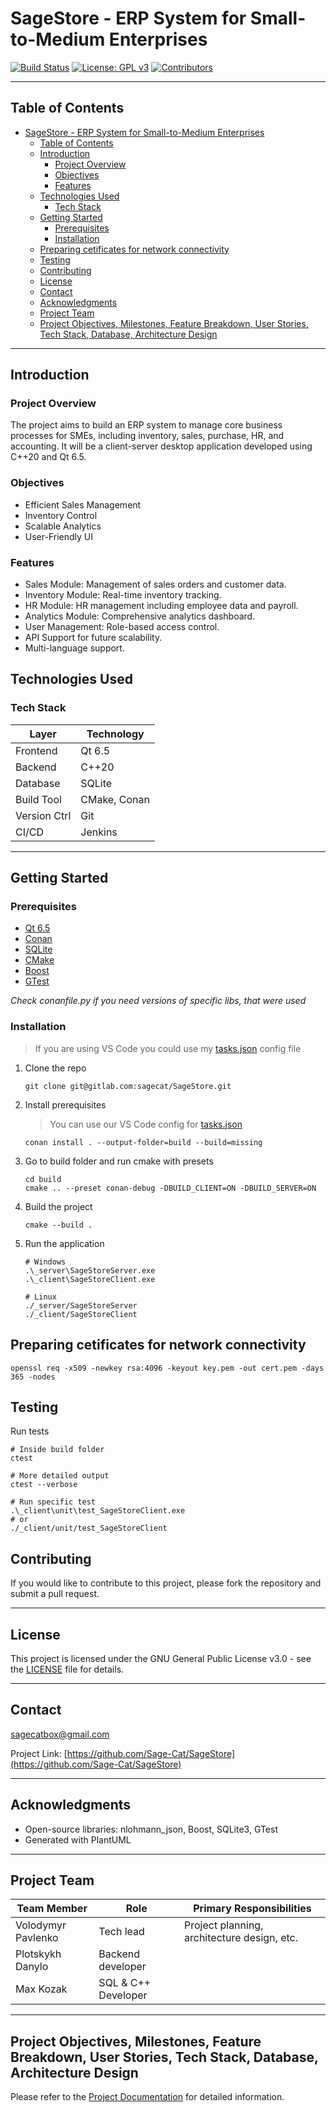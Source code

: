 # SageStore - ERP System for Small-to-Medium Enterprises

[![Build Status](https://img.shields.io/badge/build-passing-brightgreen)](LINK_TO_BUILD)
[![License: GPL v3](https://img.shields.io/badge/License-GPL%20v3-blue.svg)](https://www.gnu.org/licenses/gpl-3.0)
[![Contributors](https://img.shields.io/github/contributors/Sage-Cat/SageStore)](https://github.com/Sage-Cat/SageStore/contributors)

---

## Table of Contents

- [SageStore - ERP System for Small-to-Medium Enterprises](#sagestore---erp-system-for-small-to-medium-enterprises)
  - [Table of Contents](#table-of-contents)
  - [Introduction](#introduction)
    - [Project Overview](#project-overview)
    - [Objectives](#objectives)
    - [Features](#features)
  - [Technologies Used](#technologies-used)
    - [Tech Stack](#tech-stack)
  - [Getting Started](#getting-started)
    - [Prerequisites](#prerequisites)
    - [Installation](#installation)
  - [Preparing cetificates for network connectivity](#preparing-cetificates-for-network-connectivity)
  - [Testing](#testing)
  - [Contributing](#contributing)
  - [License](#license)
  - [Contact](#contact)
  - [Acknowledgments](#acknowledgments)
  - [Project Team](#project-team)
  - [Project Objectives, Milestones, Feature Breakdown, User Stories, Tech Stack, Database, Architecture Design](#project-objectives-milestones-feature-breakdown-user-stories-tech-stack-database-architecture-design)

---

## Introduction

### Project Overview

The project aims to build an ERP system to manage core business processes for SMEs, including inventory, sales, purchase, HR, and accounting. It will be a client-server desktop application developed using C++20 and Qt 6.5.

### Objectives

- Efficient Sales Management
- Inventory Control
- Scalable Analytics
- User-Friendly UI

### Features

- Sales Module: Management of sales orders and customer data.
- Inventory Module: Real-time inventory tracking.
- HR Module: HR management including employee data and payroll.
- Analytics Module: Comprehensive analytics dashboard.
- User Management: Role-based access control.
- API Support for future scalability.
- Multi-language support.

## Technologies Used

### Tech Stack

| Layer        | Technology   |
| ------------ | ------------ |
| Frontend     | Qt 6.5       |
| Backend      | C++20        |
| Database     | SQLite       |
| Build Tool   | CMake, Conan |
| Version Ctrl | Git          |
| CI/CD        | Jenkins      |

---

## Getting Started

### Prerequisites

- [Qt 6.5](https://wiki.qt.io/Qt_6.5_Release)
- [Conan](https://conan.io/)
- [SQLite](https://www.sqlite.org/index.html)
- [CMake](https://cmake.org/)
- [Boost](https://www.boost.org/)
- [GTest](http://google.github.io/googletest/)

_Check conanfile.py if you need versions of specific libs, that were used_

### Installation

> If you are using VS Code you could use my [tasks.json](docs/vscode_config/tasks.json) config file

1. Clone the repo

   ```
   git clone git@gitlab.com:sagecat/SageStore.git
   ```

2. Install prerequisites

   > You can use our VS Code config for [tasks.json](docs/vscode_config/tasks.json)

   ```
   conan install . --output-folder=build --build=missing
   ```
 
3. Go to build folder and run cmake with presets

   ```
   cd build
   cmake .. --preset conan-debug -DBUILD_CLIENT=ON -DBUILD_SERVER=ON
   ```

4. Build the project

   ```
   cmake --build .
   ```

5. Run the application

   ```
   # Windows
   .\_server\SageStoreServer.exe
   .\_client\SageStoreClient.exe

   # Linux
   ./_server/SageStoreServer
   ./_client/SageStoreClient
   ```

## Preparing cetificates for network connectivity

```
openssl req -x509 -newkey rsa:4096 -keyout key.pem -out cert.pem -days 365 -nodes
```

## Testing

Run tests

```
# Inside build folder
ctest

# More detailed output
ctest --verbose

# Run specific test
.\_client\unit\test_SageStoreClient.exe
# or
./_client/unit/test_SageStoreClient
```

## Contributing

If you would like to contribute to this project, please fork the repository and submit a pull request.

---

## License

This project is licensed under the GNU General Public License v3.0 - see the [LICENSE](LICENSE) file for details.

---

## Contact

sagecatbox@gmail.com

Project Link: [https://github.com/Sage-Cat/SageStore](https://github.com/Sage-Cat/SageStore)

---

## Acknowledgments

- Open-source libraries: nlohmann_json, Boost, SQLite3, GTest
- Generated with PlantUML

---

## Project Team

| Team Member        | Role                     | Primary Responsibilities                    |
| ------------------ | ------------------------ | ------------------------------------------- |
| Volodymyr Pavlenko | Tech lead | Project planning, architecture design, etc. |
| Plotskykh Danylo   | Backend developer        |                                             |
| Max Kozak          | SQL & C++ Developer      |                                             |

---

## Project Objectives, Milestones, Feature Breakdown, User Stories, Tech Stack, Database, Architecture Design

Please refer to the [Project Documentation](docs/Project_Documentation.md) for detailed information.
